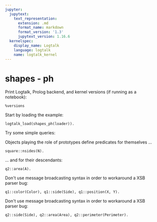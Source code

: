 ```yaml
---
jupyter:
  jupytext:
    text_representation:
      extension: .md
      format_name: markdown
      format_version: '1.3'
      jupytext_version: 1.16.6
  kernelspec:
    display_name: Logtalk
    language: logtalk
    name: logtalk_kernel
---
```


<!--
________________________________________________________________________

This file is part of Logtalk <https://logtalk.org/>  
SPDX-FileCopyrightText: 1998-2025 Paulo Moura <pmoura@logtalk.org>  
SPDX-License-Identifier: Apache-2.0

Licensed under the Apache License, Version 2.0 (the "License");
you may not use this file except in compliance with the License.
You may obtain a copy of the License at

    http://www.apache.org/licenses/LICENSE-2.0

Unless required by applicable law or agreed to in writing, software
distributed under the License is distributed on an "AS IS" BASIS,
WITHOUT WARRANTIES OR CONDITIONS OF ANY KIND, either express or implied.
See the License for the specific language governing permissions and
limitations under the License.
________________________________________________________________________
-->

# shapes - ph

Print Logtalk, Prolog backend, and kernel versions (if running as a notebook):

```logtalk
%versions
```

Start by loading the example:

```logtalk
logtalk_load(shapes_ph(loader)).
```

Try some simple queries:

Objects playing the role of prototypes define predicates for themselves ...

```logtalk
square::nsides(N).
```

<!--
N = 4.
-->

... and for their descendants:

```logtalk
q2::area(A).
```

<!--
A = 9.
-->

Don't use message broadcasting syntax in order to workaround a XSB parser bug:

```logtalk
q1::color(Color), q1::side(Side), q1::position(X, Y).
```

<!--
Color = red, Side = 1, X = 0, Y = 0.
-->

Don't use message broadcasting syntax in order to workaround a XSB parser bug:

```logtalk
q2::side(Side), q2::area(Area), q2::perimeter(Perimeter).
```

<!--
Side = 3, Area = 9, Perimeter = 12.
-->
